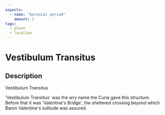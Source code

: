 ```yaml
---
aspects: 
  - name: "baronial period"
    amount: 1
tags:
  - place
  - location
---
```


# Vestibulum Transitus

## Description
Vestibulum Transitus

'Vestibulum Transitus' was the wry name the Curia gave this structure. Before that it was 'Valentine's Bridge', the sheltered crossing beyond which Baron Valentine's solitude was assured.